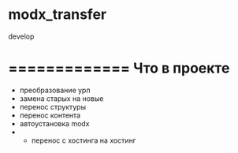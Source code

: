 modx_transfer
=============

develop

=============
Что в проекте
=============
- преобразование урл
- замена старых на новые
- перенос структуры
- перенос контента
- автоустановка modx
- - перенос с хостинга на хостинг
